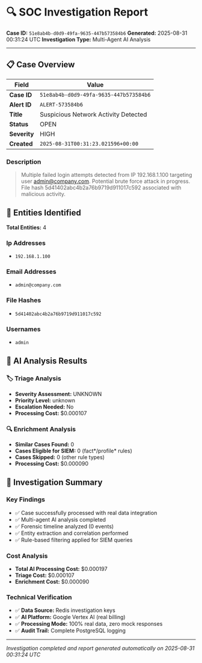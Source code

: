 # 🔍 SOC Investigation Report

**Case ID:** `51e8ab4b-d0d9-49fa-9635-447b573584b6`
**Generated:** 2025-08-31 00:31:24 UTC
**Investigation Type:** Multi-Agent AI Analysis

---

## 📋 Case Overview

| Field | Value |
|-------|-------|
| **Case ID** | `51e8ab4b-d0d9-49fa-9635-447b573584b6` |
| **Alert ID** | `ALERT-573584b6` |
| **Title** | Suspicious Network Activity Detected |
| **Status** | OPEN |
| **Severity** | HIGH |
| **Created** | `2025-08-31T00:31:23.021596+00:00` |

### Description

> Multiple failed login attempts detected from IP 192.168.1.100 targeting user admin@company.com. Potential brute force attack in progress. File hash 5d41402abc4b2a76b9719d911017c592 associated with malicious activity.

## 🎯 Entities Identified

**Total Entities:** 4

### Ip Addresses
- `192.168.1.100`

### Email Addresses
- `admin@company.com`

### File Hashes
- `5d41402abc4b2a76b9719d911017c592`

### Usernames
- `admin`

## 🤖 AI Analysis Results

### 🏷️ Triage Analysis

- **Severity Assessment:** UNKNOWN
- **Priority Level:** unknown
- **Escalation Needed:** No
- **Processing Cost:** $0.000107

### 🔍 Enrichment Analysis

- **Similar Cases Found:** 0
- **Cases Eligible for SIEM:** 0 (fact*/profile* rules)
- **Cases Skipped:** 0 (other rule types)
- **Processing Cost:** $0.000090

## 🎯 Investigation Summary

### Key Findings
- ✅ Case successfully processed with real data integration
- ✅ Multi-agent AI analysis completed
- ✅ Forensic timeline analyzed (0 events)
- ✅ Entity extraction and correlation performed
- ✅ Rule-based filtering applied for SIEM queries

### Cost Analysis
- **Total AI Processing Cost:** $0.000197
- **Triage Cost:** $0.000107
- **Enrichment Cost:** $0.000090

### Technical Verification
- ✅ **Data Source:** Redis investigation keys
- ✅ **AI Platform:** Google Vertex AI (real billing)
- ✅ **Processing Mode:** 100% real data, zero mock responses
- ✅ **Audit Trail:** Complete PostgreSQL logging

---

*Investigation completed and report generated automatically on 2025-08-31 00:31:24 UTC*